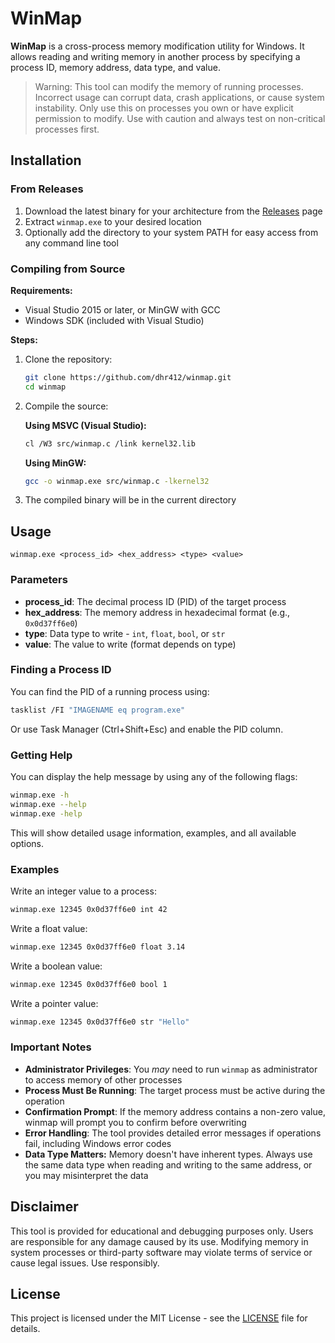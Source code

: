 # WinMap

**WinMap** is a cross-process memory modification utility for Windows. It allows reading and writing memory in another process by specifying a process ID, memory address, data type, and value.

> Warning: This tool can modify the memory of running processes. Incorrect usage can corrupt data, crash applications, or cause system instability. Only use this on processes you own or have explicit permission to modify. Use with caution and always test on non-critical processes first.

## Installation

### From Releases

1. Download the latest binary for your architecture from the [Releases](https://github.com/dhr412/winmap/releases) page
2. Extract `winmap.exe` to your desired location
3. Optionally add the directory to your system PATH for easy access from any command line tool

### Compiling from Source

**Requirements:**

- Visual Studio 2015 or later, or MinGW with GCC
- Windows SDK (included with Visual Studio)

**Steps:**

1. Clone the repository:

   ```bash
   git clone https://github.com/dhr412/winmap.git
   cd winmap
   ```

2. Compile the source:

   **Using MSVC (Visual Studio):**

   ```bash
   cl /W3 src/winmap.c /link kernel32.lib
   ```

   **Using MinGW:**

   ```bash
   gcc -o winmap.exe src/winmap.c -lkernel32
   ```

3. The compiled binary will be in the current directory

## Usage

```
winmap.exe <process_id> <hex_address> <type> <value>
```

### Parameters

- **process_id**: The decimal process ID (PID) of the target process
- **hex_address**: The memory address in hexadecimal format (e.g., `0x0d37ff6e0`)
- **type**: Data type to write - `int`, `float`, `bool`, or `str`
- **value**: The value to write (format depends on type)

### Finding a Process ID

You can find the PID of a running process using:

```bash
tasklist /FI "IMAGENAME eq program.exe"
```

Or use Task Manager (Ctrl+Shift+Esc) and enable the PID column.

### Getting Help

You can display the help message by using any of the following flags:

```bash
winmap.exe -h
winmap.exe --help
winmap.exe -help
```

This will show detailed usage information, examples, and all available options.

### Examples

Write an integer value to a process:

```bash
winmap.exe 12345 0x0d37ff6e0 int 42
```

Write a float value:

```bash
winmap.exe 12345 0x0d37ff6e0 float 3.14
```

Write a boolean value:

```bash
winmap.exe 12345 0x0d37ff6e0 bool 1
```

Write a pointer value:

```bash
winmap.exe 12345 0x0d37ff6e0 str "Hello"
```

### Important Notes

- **Administrator Privileges**: You _may_ need to run `winmap` as administrator to access memory of other processes
- **Process Must Be Running**: The target process must be active during the operation
- **Confirmation Prompt**: If the memory address contains a non-zero value, winmap will prompt you to confirm before overwriting
- **Error Handling**: The tool provides detailed error messages if operations fail, including Windows error codes
- **Data Type Matters:** Memory doesn't have inherent types. Always use the same data type when reading and writing to the same address, or you may misinterpret the data

## Disclaimer

This tool is provided for educational and debugging purposes only. Users are responsible for any damage caused by its use. Modifying memory in system processes or third-party software may violate terms of service or cause legal issues. Use responsibly.

## License

This project is licensed under the MIT License - see the [LICENSE](LICENSE) file for details.

